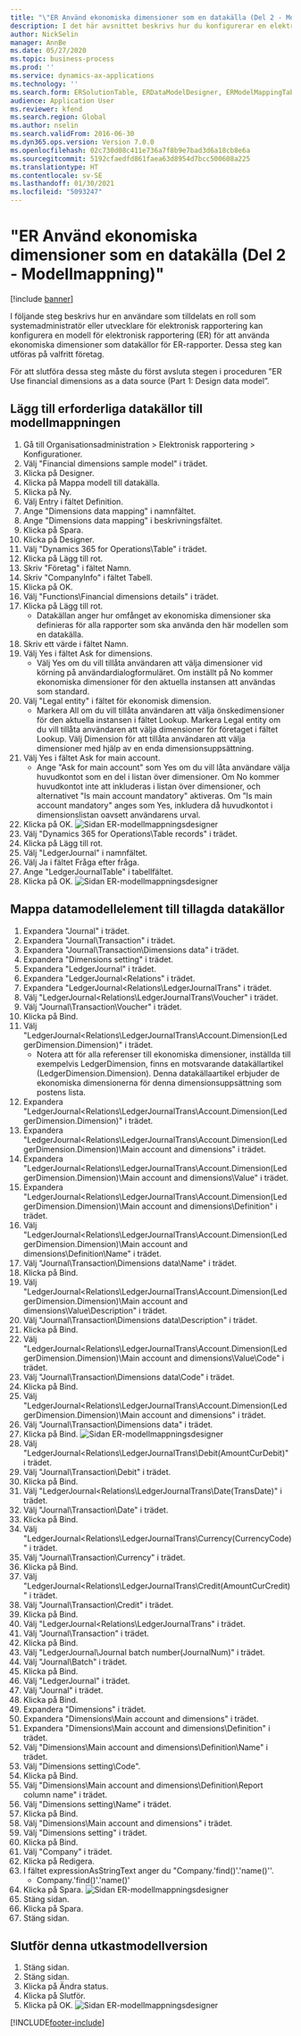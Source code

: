 ```yaml
---
title: "\"ER Använd ekonomiska dimensioner som en datakälla (Del 2 - Modellmappning)\""
description: I det här avsnittet beskrivs hur du konfigurerar en elektronisk rapporteringsmodell (ER) för användning av ekonomiska dimensioner som datakälla för ER-rapporter. (Del 2)
author: NickSelin
manager: AnnBe
ms.date: 05/27/2020
ms.topic: business-process
ms.prod: ''
ms.service: dynamics-ax-applications
ms.technology: ''
ms.search.form: ERSolutionTable, ERDataModelDesigner, ERModelMappingTable, ERModelMappingDesigner, ERExpressionDesignerFormula
audience: Application User
ms.reviewer: kfend
ms.search.region: Global
ms.author: nselin
ms.search.validFrom: 2016-06-30
ms.dyn365.ops.version: Version 7.0.0
ms.openlocfilehash: 02c730d08c411e736a7f8b9e7bad3d6a18cb8e6a
ms.sourcegitcommit: 5192cfaedfd861faea63d8954d7bcc500608a225
ms.translationtype: HT
ms.contentlocale: sv-SE
ms.lasthandoff: 01/30/2021
ms.locfileid: "5093247"
---
```

# <a name="er-use-financial-dimensions-as-a-data-source-part-2---model-mapping"></a>"ER Använd ekonomiska dimensioner som en datakälla (Del 2 - Modellmappning)"

[!include [banner](../../includes/banner.md)]

I följande steg beskrivs hur en användare som tilldelats en roll som systemadministratör eller utvecklare för elektronisk rapportering kan konfigurera en modell för elektronisk rapportering (ER) för att använda ekonomiska dimensioner som datakällor för ER-rapporter. Dessa steg kan utföras på valfritt företag.

För att slutföra dessa steg måste du först avsluta stegen i proceduren ”ER Use financial dimensions as a data source (Part 1: Design data model”.


## <a name="add-required-data-sources-to-model-mapping"></a>Lägg till erforderliga datakällor till modellmappningen
1. Gå till Organisationsadministration > Elektronisk rapportering > Konfigurationer.
2. Välj "Financial dimensions sample model" i trädet.
3. Klicka på Designer.
4. Klicka på Mappa modell till datakälla.
5. Klicka på Ny.
6. Välj Entry i fältet Definition.
7. Ange "Dimensions data mapping" i namnfältet.
8. Ange "Dimensions data mapping" i beskrivningsfältet.
9. Klicka på Spara.
10. Klicka på Designer.
11. Välj "Dynamics 365 for Operations\Table" i trädet.
12. Klicka på Lägg till rot.
13. Skriv "Företag" i fältet Namn.
14. Skriv "CompanyInfo" i fältet Tabell.
15. Klicka på OK.
16. Välj "Functions\Financial dimensions details" i trädet.
17. Klicka på Lägg till rot.
    * Datakällan anger hur omfånget av ekonomiska dimensioner ska definieras för alla rapporter som ska använda den här modellen som en datakälla.  
18. Skriv ett värde i fältet Namn.
19. Välj Yes i fältet Ask for dimensions.
    * Välj Yes om du vill tillåta användaren att välja dimensioner vid körning på användardialogformuläret. Om inställt på No kommer ekonomiska dimensioner för den aktuella instansen att användas som standard.  
20. Välj "Legal entity" i fältet för ekonomisk dimension.
    * Markera All om du vill tillåta användaren att välja önskedimensioner för den aktuella instansen i fältet Lookup.  Markera Legal entity om du vill tillåta användaren att välja dimensioner för företaget i fältet Lookup.  Välj Dimension för att tillåta användaren att välja dimensioner med hjälp av en enda dimensionsuppsättning.  
21. Välj Yes i fältet Ask for main account.
    * Ange "Ask for main account" som Yes om du vill låta användare välja huvudkontot som en del i listan över dimensioner.   Om No kommer huvudkontot inte att inkluderas i listan över dimensioner, och alternativet "Is main account mandatory" aktiveras. Om ”Is main account mandatory" anges som Yes, inkludera då huvudkontot i dimensionslistan oavsett användarens urval.  
22. Klicka på OK.
![Sidan ER-modellmappningsdesigner](../media/er-financial-dimensions-guides-model-mapping1.png)
23. Välj "Dynamics 365 for Operations\Table records" i trädet.
24. Klicka på Lägg till rot.
25. Välj "LedgerJournal" i namnfältet.
26. Välj Ja i fältet Fråga efter fråga.
27. Ange "LedgerJournalTable" i tabellfältet.
28. Klicka på OK.
![Sidan ER-modellmappningsdesigner](../media/er-financial-dimensions-guides-model-mapping2.png)

## <a name="map-data-model-elements-to-added-data-sources"></a>Mappa datamodellelement till tillagda datakällor
1. Expandera "Journal" i trädet.
2. Expandera "Journal\Transaction" i trädet.
3. Expandera "Journal\Transaction\Dimensions data" i trädet.
4. Expandera "Dimensions setting" i trädet.
5. Expandera "LedgerJournal" i trädet.
6. Expandera "LedgerJournal\<Relations" i trädet.
7. Expandera "LedgerJournal\<Relations\LedgerJournalTrans" i trädet.
8. Välj "LedgerJournal\<Relations\LedgerJournalTrans\Voucher" i trädet.
9. Välj "Journal\Transaction\Voucher" i trädet.
10. Klicka på Bind.
11. Välj "LedgerJournal\<Relations\LedgerJournalTrans\Account.Dimension(LedgerDimension.Dimension)" i trädet.
    * Notera att för alla referenser till ekonomiska dimensioner, inställda till exempelvis LedgerDimension, finns en motsvarande datakällartikel (LedgerDimension.Dimension). Denna datakällaartikel erbjuder de ekonomiska dimensionerna för denna dimensionsuppsättning som postens lista.  
12. Expandera "LedgerJournal\<Relations\LedgerJournalTrans\Account.Dimension(LedgerDimension.Dimension)" i trädet.
13. Expandera "LedgerJournal\<Relations\LedgerJournalTrans\Account.Dimension(LedgerDimension.Dimension)\Main account and dimensions" i trädet.
14. Expandera "LedgerJournal\<Relations\LedgerJournalTrans\Account.Dimension(LedgerDimension.Dimension)\Main account and dimensions\Value" i trädet.
15. Expandera "LedgerJournal\<Relations\LedgerJournalTrans\Account.Dimension(LedgerDimension.Dimension)\Main account and dimensions\Definition" i trädet.
16. Välj "LedgerJournal\<Relations\LedgerJournalTrans\Account.Dimension(LedgerDimension.Dimension)\Main account and dimensions\Definition\Name" i trädet.
17. Välj "Journal\Transaction\Dimensions data\Name" i trädet.
18. Klicka på Bind.
19. Välj "LedgerJournal\<Relations\LedgerJournalTrans\Account.Dimension(LedgerDimension.Dimension)\Main account and dimensions\Value\Description" i trädet.
20. Välj "Journal\Transaction\Dimensions data\Description" i trädet.
21. Klicka på Bind.
22. Välj "LedgerJournal\<Relations\LedgerJournalTrans\Account.Dimension(LedgerDimension.Dimension)\Main account and dimensions\Value\Code" i trädet.
23. Välj "Journal\Transaction\Dimensions data\Code" i trädet.
24. Klicka på Bind.
25. Välj "LedgerJournal\<Relations\LedgerJournalTrans\Account.Dimension(LedgerDimension.Dimension)\Main account and dimensions" i trädet.
26. Välj "Journal\Transaction\Dimensions data" i trädet.
27. Klicka på Bind.
![Sidan ER-modellmappningsdesigner](../media/er-financial-dimensions-guides-model-mapping3.png)
28. Välj "LedgerJournal\<Relations\LedgerJournalTrans\Debit(AmountCurDebit)" i trädet.
29. Välj "Journal\Transaction\Debit" i trädet.
30. Klicka på Bind.
31. Välj "LedgerJournal\<Relations\LedgerJournalTrans\Date(TransDate)" i trädet.
32. Välj "Journal\Transaction\Date" i trädet.
33. Klicka på Bind.
34. Välj "LedgerJournal\<Relations\LedgerJournalTrans\Currency(CurrencyCode)" i trädet.
35. Välj "Journal\Transaction\Currency" i trädet.
36. Klicka på Bind.
37. Välj "LedgerJournal\<Relations\LedgerJournalTrans\Credit(AmountCurCredit)" i trädet.
38. Välj "Journal\Transaction\Credit" i trädet.
39. Klicka på Bind.
40. Välj "LedgerJournal\<Relations\LedgerJournalTrans" i trädet.
41. Välj "Journal\Transaction" i trädet.
42. Klicka på Bind.
43. Välj "LedgerJournal\Journal batch number(JournalNum)" i trädet.
44. Välj "Journal\Batch" i trädet.
45. Klicka på Bind.
46. Välj "LedgerJournal" i trädet.
47. Välj "Journal" i trädet.
48. Klicka på Bind.
49. Expandera "Dimensions" i trädet.
50. Expandera "Dimensions\Main account and dimensions" i trädet.
51. Expandera "Dimensions\Main account and dimensions\Definition" i trädet.
52. Välj "Dimensions\Main account and dimensions\Definition\Name" i trädet.
53. Välj "Dimensions setting\Code".
54. Klicka på Bind.
55. Välj "Dimensions\Main account and dimensions\Definition\Report column name" i trädet.
56. Välj "Dimensions setting\Name" i trädet.
57. Klicka på Bind.
58. Välj "Dimensions\Main account and dimensions" i trädet.
59. Välj "Dimensions setting" i trädet.
60. Klicka på Bind.
61. Välj "Company" i trädet.
62. Klicka på Redigera.
63. I fältet expressionAsStringText anger du "Company.'find()'.'name()''.
    * Company.'find()'.'name()'  
64. Klicka på Spara.
![Sidan ER-modellmappningsdesigner](../media/er-financial-dimensions-guides-model-mapping4.png)
65. Stäng sidan.
66. Klicka på Spara.
67. Stäng sidan.

## <a name="complete-this-draft-models-version"></a>Slutför denna utkastmodellversion
1. Stäng sidan.
2. Stäng sidan.
3. Klicka på Ändra status.
4. Klicka på Slutför.
5. Klicka på OK.
![Sidan ER-modellmappningsdesigner](../media/er-financial-dimensions-guides-model-mapping5.png)


[!INCLUDE[footer-include](../../../../includes/footer-banner.md)]